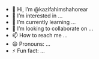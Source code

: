 - 👋 Hi, I’m @kazifahimshahorear
- 👀 I’m interested in ...
- 🌱 I’m currently learning ...
- 💞️ I’m looking to collaborate on ...
- 📫 How to reach me ...
- 😄 Pronouns: ...
- ⚡ Fun fact: ...

<!---
kazifahimshahorear/kazifahimshahorear is a ✨ special ✨ repository because its `README.md` (this file) appears on your GitHub profile.
You can click the Preview link to take a look at your changes.
--->
